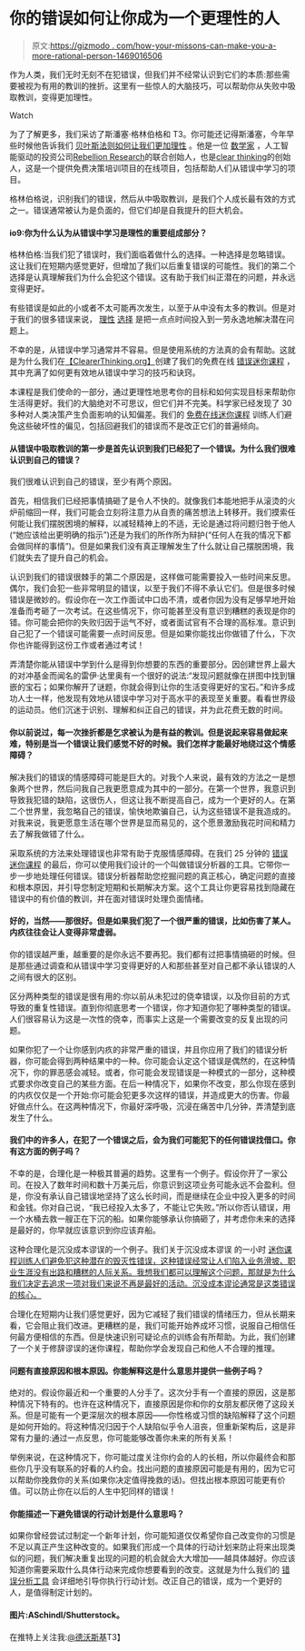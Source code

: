 # 你的错误如何让你成为一个更理性的人

> 原文:[https://gizmodo . com/how-your-missons-can-make-you-a-more-rational-person-1469016506](https://gizmodo.com/how-your-mistakes-can-make-you-a-more-rational-person-1469016506)

作为人类，我们无时无刻不在犯错误，但我们并不经常认识到它们的本质:那些需要被视为有用的教训的挫折。这里有一些惊人的大脑技巧，可以帮助你从失败中吸取教训，变得更加理性。

Watch

为了了解更多，我们采访了斯潘塞·格林伯格和 T3。你可能还记得斯潘塞，今年早些时候他告诉我们 [贝叶斯法则如何让我们更加理性](https://gizmodo.com/how-bayes-rule-can-make-you-a-better-thinker-471233405) 。他是一位 [数学家](http://www.askamathematician.com/) ，人工智能驱动的投资公司[Rebellion Research](http://rebellionresearch.com/main.html)的联合创始人，也是[clear thinking](http://www.clearerthinking.org)的创始人，这是一个提供免费决策培训项目的在线项目，包括帮助人们从错误中学习的项目。

格林伯格说，识别我们的错误，然后从中吸取教训，是我们个人成长最有效的方式之一。错误通常被认为是负面的，但它们却是自我提升的巨大机会。

#### io9:你为什么认为从错误中学习是理性的重要组成部分？

格林伯格:当我们犯了错误时，我们面临着做什么的选择。一种选择是忽略错误。这让我们在短期内感觉更好，但增加了我们以后重复错误的可能性。我们的第二个选择是认真理解我们为什么会犯这个错误。这有助于我们纠正潜在的问题，并永远变得更好。

有些错误是如此的小或者不太可能再次发生，以至于从中没有太多的教训。但是对于我们的很多错误来说， [理性](https://gizmodo.com/a-test-to-measure-how-rational-you-really-are-609412488) [选择](https://gizmodo.com/why-youre-probably-not-as-rational-as-you-think-you-are-5956962) 是把一点点时间投入到一劳永逸地解决潜在问题上。

不幸的是，从错误中学习通常并不容易。但是使用系统的方法真的会有帮助。这就是为什么我们在[【ClearerThinking.org】](http://www.clearerthinking.org/)创建了我们的免费在线 [错误迷你课程](http://programs.clearerthinking.org/mistakes.html) ，其中充满了如何更有效地从错误中学习的技巧和诀窍。

本课程是我们使命的一部分，通过更理性地思考你的目标和如何实现目标来帮助你生活得更好。我们的大脑绝对不可思议，但它们并不完美。科学家已经发现了 30 多种对人类决策产生负面影响的认知偏差。我们的 [免费在线迷你课程](http://www.clearerthinking.org/) 训练人们避免这些破坏性的偏见，包括回避我们的错误而不是改正它们的普遍倾向。

#### 从错误中吸取教训的第一步是首先认识到我们已经犯了一个错误。为什么我们很难认识到自己的错误？

我们很难认识到自己的错误，至少有两个原因。

首先，相信我们已经把事情搞砸了是令人不快的。就像我们本能地把手从滚烫的火炉前缩回一样，我们可能会立刻将注意力从自责的痛苦想法上转移开。我们摸索任何能让我们摆脱困境的解释，以减轻精神上的不适，无论是通过将问题归咎于他人(“她应该给出更明确的指示”)还是为我们的所作所为辩护(“任何人在我的情况下都会做同样的事情”)。但是如果我们没有真正理解发生了什么就让自己摆脱困境，我们就失去了提升自己的机会。

认识到我们的错误很棘手的第二个原因是，这样做可能需要投入一些时间来反思。偶尔，我们会犯一些非常明显的错误，以至于我们不得不承认它们。但是很多时候错误是微妙的。假设你在一次工作面试中口齿不清，或者你因为没有足够早地开始准备而考砸了一次考试。在这些情况下，你可能甚至没有意识到糟糕的表现是你的错。你可能会把你的失败归因于运气不好，或者面试官有不合理的高标准。意识到自己犯了一个错误可能需要一点时间反思。但是如果你能找出你做错了什么，下次你也许能得到这份工作或者通过考试！

弄清楚你能从错误中学到什么是得到你想要的东西的重要部分。因创建世界上最大的对冲基金而闻名的雷伊·达里奥有一个很好的说法:“发现问题就像在拼图中找到镶嵌的宝石；如果你解开了谜题，你就会得到让你的生活变得更好的宝石。”和许多成功人士一样，他发现有效地从错误中学习对于高水平的表现至关重要。看看世界级的运动员。他们沉迷于识别、理解和纠正自己的错误，并为此花费无数的时间。

#### 你以前说过，每一次挫折都是乞求被认为是有益的教训。但是说起来容易做起来难，特别是当一个错误让我们感觉不好的时候。我们怎样才能最好地绕过这个情感障碍？

解决我们的错误的情感障碍可能是巨大的。对我个人来说，最有效的方法之一是想象两个世界，然后问我自己我更愿意成为其中的一部分。在第一个世界，我意识到导致我犯错的缺陷，这很伤人，但这让我不断提高自己，成为一个更好的人。在第二个世界里，我忽略自己的错误，愉快地欺骗自己，认为这些错误不是我造成的。对我来说，我更愿意生活在哪个世界是显而易见的，这个愿景激励我花时间和精力去了解我做错了什么。

采取系统的方法来处理错误也非常有助于克服情感障碍。在我们 25 分钟的 [错误迷你课程](http://programs.clearerthinking.org/mistakes.html) 的最后，你可以使用我们设计的一个叫做错误分析器的工具。它带你一步一步地处理任何错误。错误分析器帮助您挖掘问题的真正核心，确定问题的直接和根本原因，并引导您制定短期和长期解决方案。这个工具让你更容易找到隐藏在错误中的有价值的教训，并在面对错误时处理负面情绪。

#### 好的，当然——那很好。但是如果我们犯了一个很严重的错误，比如伤害了某人。内疚往往会让人变得非常虚弱。

你的错误越严重，越重要的是你永远不要再犯。我们都有过把事情搞砸的时候。但是那些通过调查和从错误中学习变得更好的人和那些甚至对自己都不承认错误的人之间有很大的区别。

区分两种类型的错误是很有用的:你以前从未犯过的侥幸错误，以及你目前的方式导致的重复性错误。直到你彻底思考一个错误，你才知道你犯了哪种类型的错误。人们很容易认为这是一次性的侥幸，而事实上这是一个需要改变的反复出现的问题。

如果你犯了一个让你感到内疚的非常严重的错误，并且你应用了我们的错误分析器，你可能会得到两种结果中的一种。你可能会认定这个错误是偶然的，在这种情况下，你的罪恶感会减轻。或者，你可能会发现错误是一种模式的一部分，这种模式要求你改变自己的某些方面。在后一种情况下，如果你不改变，那么你现在感到的内疚仅仅是一个开始:你可能会犯更多次这样的错误，并造成更大的伤害。你最好做点什么。在这两种情况下，你最好深呼吸，沉浸在痛苦中几分钟，弄清楚到底发生了什么。

#### 我们中的许多人，在犯了一个错误之后，会为我们可能犯下的任何错误找借口。你有这方面的例子吗？

不幸的是，合理化是一种极其普遍的趋势。这里有一个例子。假设你开了一家公司。在投入了数年时间和数十万美元后，你意识到这项业务可能永远不会盈利。但是，你没有承认自己错误地坚持了这么长时间，而是继续在企业中投入更多的时间和金钱。你对自己说，“我已经投入太多了，不能让它失败。”所以你否认错误，用一个水桶去救一艘正在下沉的船。如果你能够承认你搞砸了，并考虑你未来的选择是最好的，你早就应该意识到你应该弃船。

这种合理化是沉没成本谬误的一个例子。我们关于沉没成本谬误 的一小时 [迷你课程训练人们避免犯这种潜在的毁灭性错误，这种错误经常让人们陷入业务滑坡、职业生涯没有出路和糟糕的人际关系。我想我们都可以理解这个问题，那就是为什么我们决定去追求一项对我们来说不再是最好的活动。沉没成本谬论通常是这类错误的核心。](http://programs.clearerthinking.org/sunk_costs.html)

合理化在短期内让我们感觉更好，因为它减轻了我们错误的情绪压力，但从长期来看，它会阻止我们改进。更糟糕的是，我们可能开始养成坏习惯，说服自己相信任何最方便相信的东西。但是快速识别可疑论点的训练会有所帮助。为此，我们创建了一个关于修辞谬误的迷你课程，帮助你学会发现自己和他人不合理的推理。

#### 问题有直接原因和根本原因。你能解释这是什么意思并提供一些例子吗？

绝对的。假设你最近和一个重要的人分手了。这次分手有一个直接的原因，这是那种情况下特有的。也许在这种情况下，直接原因是你和你的女朋友都厌倦了这段关系。但是可能有一个更深层次的根本原因——你性格或习惯的缺陷解释了这个问题是如何开始的。将这种情况归因于个人缺陷似乎令人沮丧，但重新架构后，这是非常有力量的:通过一点反思，你可能能够改善你未来的所有关系！

举例来说，在这种情况下，你可能过度关注你约会的人的长相，所以你最终会和那些你几乎没有联系的好看的人约会。找出问题的直接原因可能是有用的，因为它可以帮助你挽救你的关系(如果你决定值得挽救的话)。但找出根本原因可能更有价值。可以防止你在以后的人生中犯同样的错误！

#### 你能描述一下避免错误的行动计划是什么意思吗？

如果你曾经尝试过制定一个新年计划，你可能知道仅仅希望你自己改变你的习惯是不足以真正产生这种改变的。如果我们形成一个具体的行动计划来防止将来出现类似的问题，我们解决重复出现的问题的机会就会大大增加——越具体越好。你应该知道你需要采取什么具体行动来完成你想要看到的改变。这就是为什么我们的 [错误分析工具](http://programs.clearerthinking.org/mistakes.html) 会详细地引导你执行行动计划。改正自己的错误，成为一个更好的人，是值得制定计划的。

#### 图片:ASchindl/Shutterstock。

在推特上关注我:[@德沃斯基](https://twitter.com/dvorsky)T3】